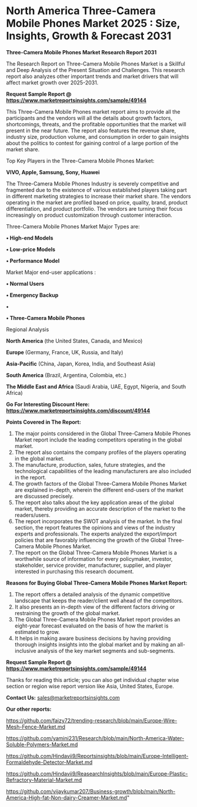 # North America Three-Camera Mobile Phones Market 2025 : Size, Insights, Growth & Forecast 2031

<strong>Three-Camera Mobile Phones Market Research Report 2031</strong>

The Research Report on Three-Camera Mobile Phones Market is a Skillful and Deep Analysis of the Present Situation and Challenges. This research report also analyzes other important trends and market drivers that will affect market growth over 2025-2031.

<strong>Request Sample Report @ <a href=https://www.marketreportsinsights.com/sample/49144>https://www.marketreportsinsights.com/sample/49144</a></strong>

This Three-Camera Mobile Phones market report aims to provide all the participants and the vendors will all the details about growth factors, shortcomings, threats, and the profitable opportunities that the market will present in the near future. The report also features the revenue share, industry size, production volume, and consumption in order to gain insights about the politics to contest for gaining control of a large portion of the market share.

Top Key Players in the Three-Camera Mobile Phones Market:

<strong>VIVO, Apple, Samsung, Sony, Huawei</strong>

The Three-Camera Mobile Phones Industry is severely competitive and fragmented due to the existence of various established players taking part in different marketing strategies to increase their market share. The vendors operating in the market are profiled based on price, quality, brand, product differentiation, and product portfolio. The vendors are turning their focus increasingly on product customization through customer interaction.

Three-Camera Mobile Phones Market Major Types are:

<strong>•  High-end Models

•  Low-price Models

•  Performance Model</strong>

Market Major end-user applications :

<strong>•  Normal Users

•  Emergency Backup

•  

•  Three-Camera Mobile Phones</strong>

Regional Analysis

</u><strong><b>North America</b></strong> (the United States, Canada, and Mexico)

<strong><b>Europe </b></strong>(Germany, France, UK, Russia, and Italy)

<strong><b>Asia-Pacific</b></strong> (China, Japan, Korea, India, and Southeast Asia)

<strong><b>South America</b></strong> (Brazil, Argentina, Colombia, etc.)

<strong><b>The Middle East and Africa</b></strong> (Saudi Arabia, UAE, Egypt, Nigeria, and South Africa)

<strong>Go For Interesting Discount Here: <a href=https://www.marketreportsinsights.com/discount/49144>https://www.marketreportsinsights.com/discount/49144</a></strong>

<strong>Points Covered in The Report:</strong>
<ol>
  <li>The major points considered in the Global Three-Camera Mobile Phones Market report include the leading competitors operating in the global market.</li>
  <li>The report also contains the company profiles of the players operating in the global market.</li>
  <li>The manufacture, production, sales, future strategies, and the technological capabilities of the leading manufacturers are also included in the report.</li>
  <li>The growth factors of the Global Three-Camera Mobile Phones Market are explained in-depth, wherein the different end-users of the market are discussed precisely.</li>
  <li>The report also talks about the key application areas of the global market, thereby providing an accurate description of the market to the readers/users.</li>
  <li>The report incorporates the SWOT analysis of the market. In the final section, the report features the opinions and views of the industry experts and professionals. The experts analyzed the export/import policies that are favorably influencing the growth of the Global Three-Camera Mobile Phones Market.</li>
  <li>The report on the Global Three-Camera Mobile Phones Market is a worthwhile source of information for every policymaker, investor, stakeholder, service provider, manufacturer, supplier, and player interested in purchasing this research document.</li>
</ol>
<strong>Reasons for Buying Global Three-Camera Mobile Phones Market Report:</strong>

<ol>
  <li>The report offers a detailed analysis of the dynamic competitive landscape that keeps the reader/client well ahead of the competitors.</li>
  <li>It also presents an in-depth view of the different factors driving or restraining the growth of the global market.</li>
  <li>The Global Three-Camera Mobile Phones Market report provides an eight-year forecast evaluated on the basis of how the market is estimated to grow.</li>
  <li>It helps in making aware business decisions by having providing thorough insights insights into the global market and by making an all-inclusive analysis of the key market segments and sub-segments.</li>
</ol>
<strong>Request Sample Report @ <a href=https://www.marketreportsinsights.com/sample/49144>https://www.marketreportsinsights.com/sample/49144</a></strong>


Thanks for reading this article; you can also get individual chapter wise section or region wise report version like Asia, United States, Europe.

<strong>Contact Us:</strong>
sales@marketreportsinsights.com

<strong>Our other reports:</strong>

<a href=https://github.com/faizy72/trending-research/blob/main/Europe-Wire-Mesh-Fence-Market.md>https://github.com/faizy72/trending-research/blob/main/Europe-Wire-Mesh-Fence-Market.md</a>

<a href=https://github.com/yamini231/Research/blob/main/North-America-Water-Soluble-Polymers-Market.md>https://github.com/yamini231/Research/blob/main/North-America-Water-Soluble-Polymers-Market.md</a>

<a href=https://github.com/Hindavii9/Reportsinsights/blob/main/Europe-Intelligent-Formaldehyde-Detector-Market.md>https://github.com/Hindavii9/Reportsinsights/blob/main/Europe-Intelligent-Formaldehyde-Detector-Market.md</a>

<a href=https://github.com/Hindavii9/ReasearchInsights/blob/main/Europe-Plastic-Refractory-Material-Market.md>https://github.com/Hindavii9/ReasearchInsights/blob/main/Europe-Plastic-Refractory-Material-Market.md</a>

<a href=https://github.com/vijaykumar207/Business-growth/blob/main/North-America-High-fat-Non-dairy-Creamer-Market.md>https://github.com/vijaykumar207/Business-growth/blob/main/North-America-High-fat-Non-dairy-Creamer-Market.md</a>"

